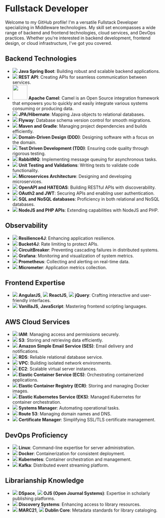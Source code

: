 # Fullstack Developer

Welcome to my GitHub profile! I'm a versatile Fullstack Developer specializing in Middleware technologies. My skill set encompasses a wide range of backend and frontend technologies, cloud services, and DevOps practices. Whether you're interested in backend development, frontend design, or cloud infrastructure, I've got you covered.

## Backend Technologies
- <img src="https://img.icons8.com/color/48/000000/java-coffee-cup-logo--v2.png"/> **Java Spring Boot**: Building robust and scalable backend applications.
- <img src="https://img.icons8.com/color/48/000000/api-settings.png"/> **REST API**: Creating APIs for seamless communication between services.
- <img src="https://iconape.com/wp-content/png_logo_vector/apache-camel.png" style="width:48px;height:48"/> **Apache Camel**: Camel is an Open Source integration framework that empowers you to quickly and easily integrate various systems consuming or producing data.
- <img src="https://img.icons8.com/color/48/000000/database-restore.png"/> **JPA/Hibernate**: Mapping Java objects to relational databases.
- <img src="https://img.icons8.com/fluent/48/000000/data-configuration.png"/> **Flyway**: Database schema version control for smooth migrations.
- <img src="https://img.icons8.com/color/48/000000/maven.png"/> **Maven and Gradle**: Managing project dependencies and builds efficiently.
- <img src="https://img.icons8.com/color/48/000000/classroom.png"/> **Domain-Driven Design (DDD)**: Designing software with a focus on the domain.
- <img src="https://img.icons8.com/color/48/000000/source-code.png"/> **Test Driven Development (TDD)**: Ensuring code quality through rigorous testing.
- <img src="https://img.icons8.com/color/48/000000/rabbitmq.png"/> **RabbitMQ**: Implementing message queuing for asynchronous tasks.
- <img src="https://img.icons8.com/color/48/000000/testing.png"/> **Unit Testing and Validations**: Writing tests to validate code functionality.
- <img src="https://img.icons8.com/color/48/000000/microservices.png"/> **Microservices Architecture**: Designing and developing microservices.
- <img src="https://img.icons8.com/color/48/000000/api-settings--v1.png"/> **OpenAPI and HATEOAS**: Building RESTful APIs with discoverability.
- <img src="https://img.icons8.com/color/48/000000/authentication.png"/> **OAuth2 and JWT**: Securing APIs and enabling user authentication.
- <img src="https://img.icons8.com/color/48/000000/database-restore.png"/> **SQL and NoSQL databases**: Proficiency in both relational and NoSQL databases.
- <img src="https://img.icons8.com/color/48/000000/nodejs.png"/> **NodeJS and PHP APIs**: Extending capabilities with NodeJS and PHP.

## Observability
- <img src="https://img.icons8.com/ios/48/000000/security-checked.png"/> **Resilience4J**: Enhancing application resilience.
- <img src="https://img.icons8.com/ios/48/000000/security-checked.png"/> **Bucket4J**: Rate limiting to protect APIs.
- <img src="https://img.icons8.com/ios/48/000000/security-checked.png"/> **CircuitBreaker**: Preventing cascading failures in distributed systems.
- <img src="https://img.icons8.com/color/48/000000/grafana.png"/> **Grafana**: Monitoring and visualization of system metrics.
- <img src="https://img.icons8.com/color/48/000000/prometheus.png"/> **Prometheus**: Collecting and alerting on real-time data.
- <img src="https://img.icons8.com/color/48/000000/metrics.png"/> **Micrometer**: Application metrics collection.

## Frontend Expertise
- <img src="https://img.icons8.com/color/48/000000/angularjs.png"/> **AngularJS**, <img src="https://img.icons8.com/ios/48/000000/react-native.png"/> **ReactJS**, <img src="https://img.icons8.com/color/48/000000/jquery.png"/> **jQuery**: Crafting interactive and user-friendly interfaces.
- <img src="https://img.icons8.com/color/48/000000/javascript.png"/> **VanillaJS**, **JavaScript**: Mastering frontend scripting languages.

## AWS Cloud Services
- <img src="https://img.icons8.com/color/48/000000/amazon-web-services.png"/> **IAM**: Managing access and permissions securely.
- <img src="https://img.icons8.com/color/48/000000/amazon-s3.png"/> **S3**: Storing and retrieving data efficiently.
- <img src="https://img.icons8.com/color/48/000000/amazon-ses.png"/> **Amazon Simple Email Service (SES)**: Email delivery and notifications.
- <img src="https://img.icons8.com/color/48/000000/database.png"/> **RDS**: Reliable relational database service.
- <img src="https://img.icons8.com/color/48/000000/virtual-private-cloud.png"/> **VPC**: Building isolated network environments.
- <img src="https://img.icons8.com/color/48/000000/amazon-ec2.png"/> **EC2**: Scalable virtual server instances.
- <img src="https://img.icons8.com/color/48/000000/amazon-ecs.png"/> **Elastic Container Service (ECS)**: Orchestrating containerized applications.
- <img src="https://img.icons8.com/color/48/000000/docker.png"/> **Elastic Container Registry (ECR)**: Storing and managing Docker images.
- <img src="https://img.icons8.com/color/48/000000/kubernetes.png"/> **Elastic Kubernetes Service (EKS)**: Managed Kubernetes for container orchestration.
- <img src="https://img.icons8.com/color/48/000000/aws-systems-manager.png"/> **Systems Manager**: Automating operational tasks.
- <img src="https://img.icons8.com/color/48/000000/amazon-route-53.png"/> **Route 53**: Managing domain names and DNS.
- <img src="https://img.icons8.com/color/48/000000/amazon-certificate-manager.png"/> **Certificate Manager**: Simplifying SSL/TLS certificate management.

## DevOps Proficiency
- <img src="https://img.icons8.com/color/48/000000/linux.png"/> **Linux**: Command-line expertise for server administration.
- <img src="https://img.icons8.com/color/48/000000/docker.png"/> **Docker**: Containerization for consistent deployment.
- <img src="https://img.icons8.com/color/48/000000/kubernetes.png"/> **Kubernetes**: Container orchestration and management.
- <img src="https://img.icons8.com/color/48/000000/kafka.png"/> **Kafka**: Distributed event streaming platform.

## Librarianship Knowledge
- <img src="https://img.icons8.com/color/48/000000/book.png"/> **DSpace**, <img src="https://img.icons8.com/color/48/000000/book.png"/> **OJS (Open Journal Systems)**: Expertise in scholarly publishing platforms.
- <img src="https://img.icons8.com/color/48/000000/book.png"/> **Discovery Systems**: Enhancing access to library resources.
- <img src="https://img.icons8.com/color/48/000000/book.png"/> **MARC21**, <img src="https://img.icons8.com/color/48/000000/book.png"/> **Dublin Core**: Metadata standards for library cataloging.
